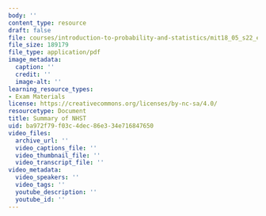```yaml
---
body: ''
content_type: resource
draft: false
file: courses/introduction-to-probability-and-statistics/mit18_05_s22_exam2_nhst.pdf
file_size: 189179
file_type: application/pdf
image_metadata:
  caption: ''
  credit: ''
  image-alt: ''
learning_resource_types:
- Exam Materials
license: https://creativecommons.org/licenses/by-nc-sa/4.0/
resourcetype: Document
title: Summary of NHST
uid: ba972f79-f03c-4dec-86e3-34e716847650
video_files:
  archive_url: ''
  video_captions_file: ''
  video_thumbnail_file: ''
  video_transcript_file: ''
video_metadata:
  video_speakers: ''
  video_tags: ''
  youtube_description: ''
  youtube_id: ''
---
```


